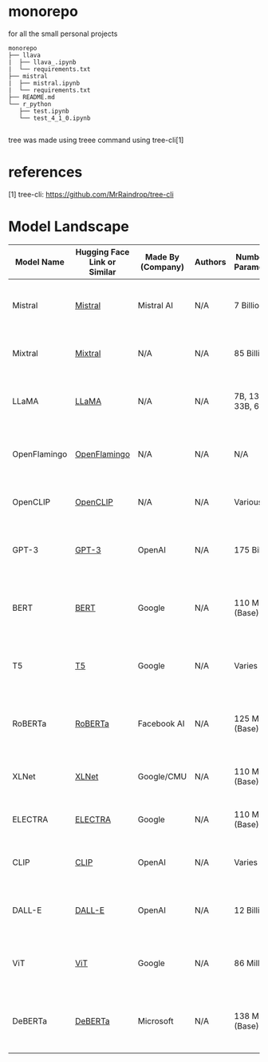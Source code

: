 # monorepo
for all the small personal projects

```
monorepo
├── llava
|  ├── llava_.ipynb
|  └── requirements.txt
├── mistral
|  ├── mistral.ipynb
|  └── requirements.txt
├── README.md
└── r_python
   ├── test.ipynb
   └── test_4_1_0.ipynb


```

tree was made using treee command using tree-cli[1]


# references

[1] tree-cli: https://github.com/MrRaindrop/tree-cli



# Model Landscape

| Model Name    | Hugging Face Link or Similar                                                 | Made By (Company) | Authors | Number of Parameters   | Use Case                                              | Novelty/Special Feature                                         | Done |
|---------------|------------------------------------------------------------------------------|-------------------|---------|------------------------|-------------------------------------------------------|-----------------------------------------------------------------|------|
| Mistral       | [Mistral](https://huggingface.co/Mistral)                                    | Mistral AI        | N/A     | 7 Billion              | General LLM tasks                                     | Sliding Window Attention for extended context comprehension      |  ✓      |
| Mixtral       | [Mixtral](https://huggingface.co/Mixtral)                                    | N/A               | N/A     | 85 Billion             | General LLM tasks                                     | Mixture of Experts (MOE) model for efficient scaling            |      |
| LLaMA         | [LLaMA](https://huggingface.co/LLaMA)                                        | N/A               | N/A     | 7B, 13B, 33B, 65B      | General LLM tasks, research                           | Multiple sizes for diverse research and application needs        |  ✓      |
| OpenFlamingo  | [OpenFlamingo](https://huggingface.co/OpenFlamingo)                          | N/A               | N/A     | N/A                    | Multimodal tasks                                      | Focuses on multimodal understanding combining text and images    |  ✓      |
| OpenCLIP      | [OpenCLIP](https://huggingface.co/OpenCLIP)                                  | N/A               | N/A     | Various                | Multimodal tasks                                      | Advanced image-text matching capabilities                       |   ✓      |
| GPT-3         | [GPT-3](https://huggingface.co/OpenAI/gpt-3)                                 | OpenAI            | N/A     | 175 Billion            | General-purpose LLM, text generation, NLP tasks       | One of the largest and most powerful LLMs                        |      |
| BERT          | [BERT](https://huggingface.co/bert-base-uncased)                             | Google            | N/A     | 110 Million (Base)     | NLP tasks, text classification, question answering    | Introduced transformer-based architecture, revolutionized NLP    |      |
| T5            | [T5](https://huggingface.co/t5-small)                                        | Google            | N/A     | Varies                 | General-purpose LLM, text-to-text tasks               | Text-to-text approach, versatile for various NLP tasks           |      |
| RoBERTa       | [RoBERTa](https://huggingface.co/roberta-base)                               | Facebook AI       | N/A     | 125 Million (Base)     | NLP tasks, text classification, sentiment analysis    | Improved BERT with more training data and hyperparameter tuning  |      |
| XLNet         | [XLNet](https://huggingface.co/xlnet-base-cased)                             | Google/CMU        | N/A     | 110 Million (Base)     | NLP tasks, text generation, text classification       | Combines strengths of BERT and GPT                               |      |
| ELECTRA       | [ELECTRA](https://huggingface.co/google/electra-base-discriminator)           | Google            | N/A     | 110 Million (Base)     | NLP tasks, efficient pre-training for transformers    | Efficiently pre-trained, smaller but competitive                 |      |
| CLIP          | [CLIP](https://huggingface.co/openai/clip-vit-base-patch32)                  | OpenAI            | N/A     | Varies                 | Image and text understanding, zero-shot learning      | Connects images and text                                         |      |
| DALL-E        | [DALL-E](https://huggingface.co/flax-community/dalle-mini)                   | OpenAI            | N/A     | 12 Billion             | Image generation from textual descriptions            | Novel approach to generating images from text descriptions       |      |
| ViT           | [ViT](https://huggingface.co/google/vit-base-patch16-224)                    | Google            | N/A     | 86 Million             | Image classification, computer vision tasks           | Transformer model directly applied to sequences of image patches |      |
| DeBERTa       | [DeBERTa](https://huggingface.co/microsoft/deberta-base)                     | Microsoft         | N/A     | 138 Million (Base)     | NLP tasks, better MLM and NLU performance             | Enhanced BERT and RoBERTa with disentangled attention mechanism  |      |
